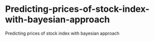 # Predicting-prices-of-stock-index-with-bayesian-approach
Predicting prices of stock index with bayesian approach
